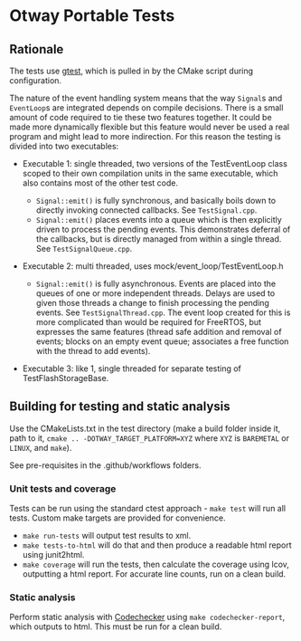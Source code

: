 # Otway Portable Tests

## Rationale

The tests use [gtest](https://github.com/google/googletest), which is pulled in by the CMake script during configuration.

The nature of the event handling system means that the way `Signal`s and `EventLoop`s are integrated depends on compile decisions. There is a small amount of code required to tie these two features together. It could be made more dynamically flexible but this feature would never be used a real program and might lead to more indirection. For this reason the testing is divided into two executables:

- Executable 1: single threaded, two versions of the TestEventLoop class scoped to their own compilation units in the same executable, which also contains most of the other test code. 
  - `Signal::emit()` is fully synchronous, and basically boils down to directly invoking connected callbacks. See `TestSignal.cpp`.
  - `Signal::emit()` places events into a queue which is then explicitly driven to process the pending events. This demonstrates deferral of the callbacks, but is directly managed from within a single thread. See `TestSignalQueue.cpp`.
  
- Executable 2: multi threaded, uses mock/event_loop/TestEventLoop.h
  - `Signal::emit()` is fully asynchronous. Events are placed into the queues of one or more independent threads. Delays are used to given those threads a change to finish processing the pending events. See `TestSignalThread.cpp`. The event loop created for this is more complicated than would be required for FreeRTOS, but expresses the same features (thread safe addition and removal of events; blocks on an empty event queue; associates a free function with the thread to add events).

- Executable 3: like 1, single threaded for separate testing of TestFlashStorageBase. 

## Building for testing and static analysis

Use the CMakeLists.txt in the test directory (make a build folder inside it, path to it, `cmake .. -DOTWAY_TARGET_PLATFORM=XYZ` where `XYZ` is `BAREMETAL` or `LINUX`, and `make`). 

See pre-requisites in the .github/workflows folders. 

### Unit tests and coverage

Tests can be run using the standard ctest approach - `make test` will run all tests. Custom make targets are provided for convenience. 
- `make run-tests` will output test results to xml.
- `make tests-to-html` will do that and then produce a readable html report using junit2html.
- `make coverage` will run the tests, then calculate the coverage using lcov, outputting a html report. For accurate line counts, run on a clean build. 

### Static analysis

Perform static analysis with [Codechecker](https://github.com/Ericsson/codechecker) using `make codechecker-report`, which outputs to html. This must be run for a clean build. 